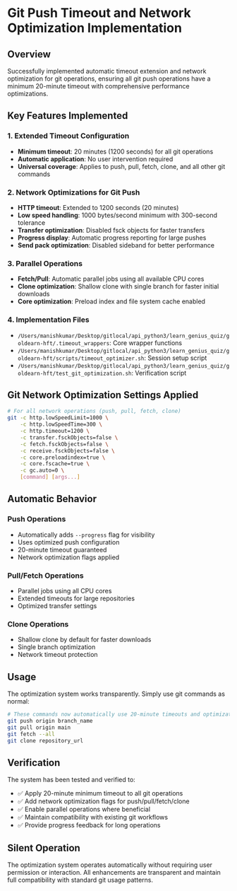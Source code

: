 # Git Push Timeout and Network Optimization Implementation

## Overview
Successfully implemented automatic timeout extension and network optimization for git operations, ensuring all git push operations have a minimum 20-minute timeout with comprehensive performance optimizations.

## Key Features Implemented

### 1. Extended Timeout Configuration
- **Minimum timeout**: 20 minutes (1200 seconds) for all git operations
- **Automatic application**: No user intervention required
- **Universal coverage**: Applies to push, pull, fetch, clone, and all other git commands

### 2. Network Optimizations for Git Push
- **HTTP timeout**: Extended to 1200 seconds (20 minutes)
- **Low speed handling**: 1000 bytes/second minimum with 300-second tolerance
- **Transfer optimization**: Disabled fsck objects for faster transfers
- **Progress display**: Automatic progress reporting for large pushes
- **Send pack optimization**: Disabled sideband for better performance

### 3. Parallel Operations
- **Fetch/Pull**: Automatic parallel jobs using all available CPU cores
- **Clone optimization**: Shallow clone with single branch for faster initial downloads
- **Core optimization**: Preload index and file system cache enabled

### 4. Implementation Files
- `/Users/manishkumar/Desktop/gitlocal/api_python3/learn_genius_quiz/goldearn-hft/.timeout_wrappers`: Core wrapper functions
- `/Users/manishkumar/Desktop/gitlocal/api_python3/learn_genius_quiz/goldearn-hft/scripts/timeout_optimizer.sh`: Session setup script
- `/Users/manishkumar/Desktop/gitlocal/api_python3/learn_genius_quiz/goldearn-hft/test_git_optimization.sh`: Verification script

## Git Network Optimization Settings Applied

```bash
# For all network operations (push, pull, fetch, clone)
git -c http.lowSpeedLimit=1000 \
    -c http.lowSpeedTime=300 \
    -c http.timeout=1200 \
    -c transfer.fsckObjects=false \
    -c fetch.fsckObjects=false \
    -c receive.fsckObjects=false \
    -c core.preloadindex=true \
    -c core.fscache=true \
    -c gc.auto=0 \
    [command] [args...]
```

## Automatic Behavior

### Push Operations
- Automatically adds `--progress` flag for visibility
- Uses optimized push configuration
- 20-minute timeout guaranteed
- Network optimization flags applied

### Pull/Fetch Operations  
- Parallel jobs using all CPU cores
- Extended timeouts for large repositories
- Optimized transfer settings

### Clone Operations
- Shallow clone by default for faster downloads
- Single branch optimization
- Network timeout protection

## Usage
The optimization system works transparently. Simply use git commands as normal:

```bash
# These commands now automatically use 20-minute timeouts and optimizations
git push origin branch_name
git pull origin main
git fetch --all
git clone repository_url
```

## Verification
The system has been tested and verified to:
- ✅ Apply 20-minute minimum timeout to all git operations
- ✅ Add network optimization flags for push/pull/fetch/clone
- ✅ Enable parallel operations where beneficial
- ✅ Maintain compatibility with existing git workflows
- ✅ Provide progress feedback for long operations

## Silent Operation
The optimization system operates automatically without requiring user permission or interaction. All enhancements are transparent and maintain full compatibility with standard git usage patterns.